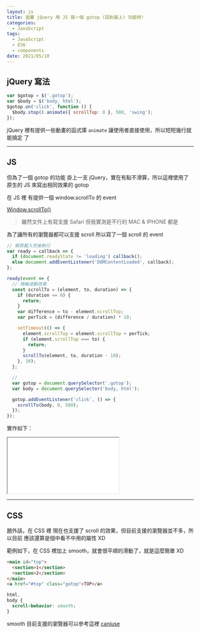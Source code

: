 ```yaml
---
layout: js
title: 拋棄 jQuery 用 JS 寫一個 gotop (回到最上) 功能吧!
categories:
  - JavaScript
tags:
  - JavaScript
  - ES6
  - components
date: 2021/05/10
---
```


## jQuery 寫法

```js
var $gotop = $('.gotop');
var $body = $('body, html');
$gotop.on('click', function () {
  $body.stop().animate({ scrollTop: 0 }, 500, 'swing');
});
```

jQuery 裡有提供一些動畫的函式庫 `animate` 讓使用者直接使用，所以短短幾行就能搞定
了

---

## JS

但為了一個 gotop 的功能 掛上一支 jQuery，實在有點不滑算，所以這裡使用了原生的 JS
來寫出相同效果的 gotop

在 JS 裡 有提供一個 window.scrollTo 的 event

[Window.scrollTo()](https://developer.mozilla.org/zh-CN/docs/Web/API/Window/scrollTo)

> 雖然文件上有寫支援 Safari 但我實測是不行的 MAC & IPHONE 都是

為了讓所有的瀏覽器都可以支援 scroll 所以寫了一個 scroll 的 event

```js
// 網頁載入完後執行
var ready = callback => {
  if (document.readyState != 'loading') callback();
  else document.addEventListener('DOMContentLoaded', callback);
};

ready(event => {
  // 捲軸滾動效果
  const scrollTo = (element, to, duration) => {
    if (duration <= 0) {
      return;
    }
    var difference = to - element.scrollTop;
    var perTick = (difference / duration) * 10;

    setTimeout(() => {
      element.scrollTop = element.scrollTop + perTick;
      if (element.scrollTop === to) {
        return;
      }
      scrollTo(element, to, duration - 10);
    }, 10);
  };

  //
  var gotop = document.querySelector('.gotop');
  var body = document.querySelector('body, html');

  gotop.addEventListener('click', () => {
    scrollTo(body, 0, 500);
  });
});
```

實作如下：

<iframe src="//codepen.io/mtw/embed/BapXKmz/"></iframe>

---

## CSS

題外話，在 CSS 裡 現在也支援了 scroll 的效果，但目前支援的瀏覽器並不多，所以目前
應該還算是個中看不中用的屬性 XD

範例如下，在 CSS 裡加上 smooth，就會很平順的滑動了，就是這麼簡單 XD

```html
<main id="top">
  <section>1</section>
  <section>2</section>
</main>
<a href="#top" class="gotop">TOP</a>
```

```css
html,
body {
  scroll-behavior: smooth;
}
```

smooth 目前支援的瀏覽器可以參考這裡
[caniuse](https://caniuse.com/?search=scroll-behavior)


